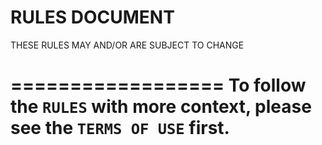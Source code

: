 # RULES DOCUMENT
THESE RULES MAY AND/OR ARE SUBJECT TO CHANGE

==================
    To follow the ```RULES``` with more context, please see the ```TERMS OF USE``` first.
==================